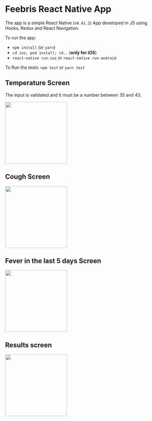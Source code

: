 # Feebris React Native App

The app is a simple React Native (`v0.61.2`) App developed in JS using Hooks, Redux and React Navigation.

To run the app:

- `npm install` (or `yarn`)
- `cd ios; pod install; cd..` (**only for iOS**)
- `react-native run-ios` or `react-native run-android`

To Run the tests: `npm test` or `yarn test`

## Temperature Screen

The input is validated and it must be a number between 35 and 43.

<img src="https://user-images.githubusercontent.com/3429107/67164921-38bbcb80-f377-11e9-8653-861dcc21a7c8.png" width="200"/>

## Cough Screen

<img src="https://user-images.githubusercontent.com/3429107/67164923-38bbcb80-f377-11e9-9922-ccc013073d6b.png" width="200"/>

## Fever in the last 5 days Screen

<img src="https://user-images.githubusercontent.com/3429107/67164924-38bbcb80-f377-11e9-977e-a9dcaad2b74b.png" width="200"/>

## Results screen

<img src="https://user-images.githubusercontent.com/3429107/67164925-38bbcb80-f377-11e9-842b-2bdc0e54a873.png" width="200"/>
